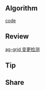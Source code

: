 ## Algorithm

[code](/images/temp/haha-2024-06-23.png)

## Review

[ag-grid 变更检测](https://blog.okten.cn/posts/angular-%E5%8F%98%E6%9B%B4%E6%A3%80%E6%B5%8B%E5%AE%83%E5%88%B0%E5%BA%95%E6%98%AF%E5%A6%82%E4%BD%95%E5%B7%A5%E4%BD%9C%E7%9A%84/)

## Tip

## Share
